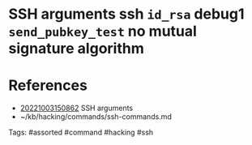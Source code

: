 # SSH arguments ssh `id_rsa` debug1 `send_pubkey_test` no mutual signature algorithm

# References
- [20221003150862](/zet/20221003150862/README.md) SSH arguments
- ~/kb/hacking/commands/ssh-commands.md

Tags:
    #assorted #command #hacking #ssh
